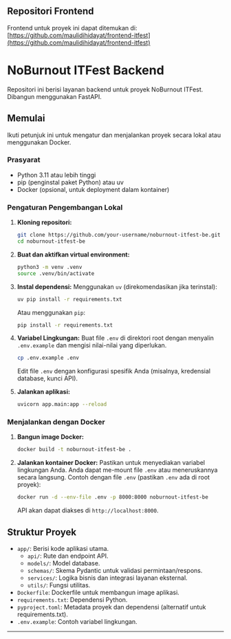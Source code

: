 ## Repositori Frontend

Frontend untuk proyek ini dapat ditemukan di: [https://github.com/maulidihidayat/frontend-itfest](https://github.com/maulidihidayat/frontend-itfest)

# NoBurnout ITFest Backend

Repositori ini berisi layanan backend untuk proyek NoBurnout ITFest. Dibangun menggunakan FastAPI.

## Memulai

Ikuti petunjuk ini untuk mengatur dan menjalankan proyek secara lokal atau menggunakan Docker.

### Prasyarat

- Python 3.11 atau lebih tinggi
- pip (penginstal paket Python) atau uv
- Docker (opsional, untuk deployment dalam kontainer)

### Pengaturan Pengembangan Lokal

1.  **Kloning repositori:**
    ```bash
    git clone https://github.com/your-username/noburnout-itfest-be.git
    cd noburnout-itfest-be
    ```

2.  **Buat dan aktifkan virtual environment:**
    ```bash
    python3 -m venv .venv
    source .venv/bin/activate
    ```

3.  **Instal dependensi:**
    Menggunakan `uv` (direkomendasikan jika terinstal):
    ```bash
    uv pip install -r requirements.txt
    ```
    Atau menggunakan `pip`:
    ```bash
    pip install -r requirements.txt
    ```

4.  **Variabel Lingkungan:**
    Buat file `.env` di direktori root dengan menyalin `.env.example` dan mengisi nilai-nilai yang diperlukan.
    ```bash
    cp .env.example .env
    ```
    Edit file `.env` dengan konfigurasi spesifik Anda (misalnya, kredensial database, kunci API).

5.  **Jalankan aplikasi:**
    ```bash
    uvicorn app.main:app --reload
    ```

### Menjalankan dengan Docker

1.  **Bangun image Docker:**
    ```bash
    docker build -t noburnout-itfest-be .
    ```

2.  **Jalankan kontainer Docker:**
    Pastikan untuk menyediakan variabel lingkungan Anda. Anda dapat me-mount file `.env` atau meneruskannya secara langsung.
    Contoh dengan file `.env` (pastikan `.env` ada di root proyek):
    ```bash
    docker run -d --env-file .env -p 8000:8000 noburnout-itfest-be
    ```
    API akan dapat diakses di `http://localhost:8000`.

## Struktur Proyek

-   `app/`: Berisi kode aplikasi utama.
    -   `api/`: Rute dan endpoint API.
    -   `models/`: Model database.
    -   `schemas/`: Skema Pydantic untuk validasi permintaan/respons.
    -   `services/`: Logika bisnis dan integrasi layanan eksternal.
    -   `utils/`: Fungsi utilitas.
-   `Dockerfile`: Dockerfile untuk membangun image aplikasi.
-   `requirements.txt`: Dependensi Python.
-   `pyproject.toml`: Metadata proyek dan dependensi (alternatif untuk requirements.txt).
-   `.env.example`: Contoh variabel lingkungan.

---